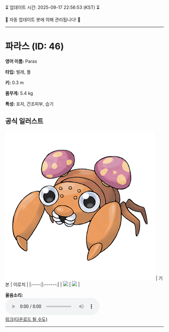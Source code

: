 
⏳ 업데이트 시간: 2025-09-17 22:56:53 (KST) ⏳

🤖 자동 업데이트 봇에 의해 관리됩니다! 🤖

---

# 파라스 (ID: 46)
**영어 이름:** Paras

**타입:** 벌레, 풀

**키:** 0.3 m

**몸무게:** 5.4 kg

**특성:** 포자, 건조피부, 습기

## 공식 일러스트
![](https://raw.githubusercontent.com/PokeAPI/sprites/master/sprites/pokemon/other/official-artwork/46.png)
| 기본 | 이로치 |
|:----:|:------:|
| <img src="http://play.pokemonshowdown.com/sprites/ani/paras.gif" width="200"> | <img src="http://play.pokemonshowdown.com/sprites/ani-shiny/paras.gif" width="200"> |

**울음소리:**<br><audio controls src="https://raw.githubusercontent.com/PokeAPI/cries/main/cries/pokemon/latest/46.ogg"></audio><br> [링크(다운로드 될 수도)](https://raw.githubusercontent.com/PokeAPI/cries/main/cries/pokemon/latest/46.ogg)


---

